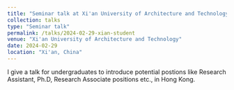 ```yaml
---
title: "Seminar talk at Xi'an University of Architecture and Technology"
collection: talks
type: "Seminar talk"
permalink: /talks/2024-02-29-xian-student
venue: "Xi'an University of Architecture and Technology"
date: 2024-02-29
location: "Xi'an, China"
---
```

I give a talk for undergraduates to introduce potential postions like Research Assistant, Ph.D, Research Associate positions etc., in Hong Kong.

